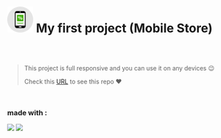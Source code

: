 <h1>
  <img src="https://raw.githubusercontent.com/mahdibaderloo/mobile-store/86fef490dbe1819da3e51f122de02aa2f9dab747/images/online-shop-logo.svg" width="60px">
  My first project (Mobile Store)
</h1>

<br>
<br>

> This project is full responsive and you can use it on any devices 😉
>
> Check this [URL](https://mahdibaderloo.github.io/mobile-store/) to see this repo ❤️

<br>

### made with :
![](https://img.shields.io/badge/HTML5-E34F26?style=for-the-badge&logo=html5&logoColor=white)
![](https://img.shields.io/badge/CSS3-1572B6?style=for-the-badge&logo=css3&logoColor=white)
